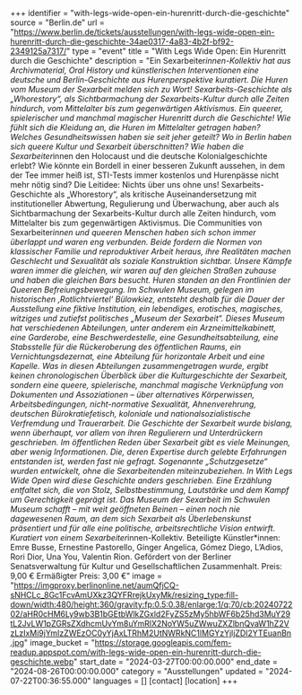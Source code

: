 +++
identifier = "with-legs-wide-open-ein-hurenritt-durch-die-geschichte"
source = "Berlin.de"
url = "https://www.berlin.de/tickets/ausstellungen/with-legs-wide-open-ein-hurenritt-durch-die-geschichte-34ae0317-4a83-4b2f-bf92-2349125a7317/"
type = "event"
title = "With Legs Wide Open: Ein Hurenritt durch die Geschichte"
description = "Ein Sexarbeiter*innen-Kollektiv hat aus Archivmaterial, Oral History und künstlerischen Interventionen eine deutsche und Berlin-Geschichte aus Hurenperspektive kuratiert.
Die Huren vom Museum der Sexarbeit melden sich zu Wort! Sexarbeits-Geschichte als „Whorestory“, als Sichtbarmachung der Sexarbeits-Kultur durch alle Zeiten hindurch, vom Mittelalter bis zum gegenwärtigen Aktivismus. Ein queerer, spielerischer und manchmal magischer Hurenritt durch die Geschichte!
Wie fühlt sich die Kleidung an, die Huren im Mittelalter getragen haben? Welches Gesundheitswissen haben sie seit jeher geteilt? Wo in Berlin haben sich queere Kultur und Sexarbeit überschnitten? Wie haben die Sexarbeiter*innen den Holocaust und die deutsche Kolonialgeschichte erlebt? Wie könnte ein Bordell in einer besseren Zukunft aussehen, in dem der Tee immer heiß ist, STI-Tests immer kostenlos und Hurenpässe nicht mehr nötig sind?
Die Leitidee: Nichts über uns ohne uns! Sexarbeits-Geschichte als „Whorestory“, als kritische Auseinandersetzung mit institutioneller Abwertung, Regulierung und Überwachung, aber auch als Sichtbarmachung der Sexarbeits-Kultur durch alle Zeiten hindurch, vom Mittelalter bis zum gegenwärtigen Aktivismus.
Die Communities von Sexarbeiter*innen und queeren Menschen haben sich schon immer überlappt und waren eng verbunden. Beide fordern die Normen von klassischer Familie und reproduktiver Arbeit heraus, ihre Realitäten machen Geschlecht und Sexualität als soziale Konstruktion sichtbar. Unsere Kämpfe waren immer die gleichen, wir waren auf den gleichen Straßen zuhause und haben die gleichen Bars besucht. Huren standen an den Frontlinien der Queeren Befreiungsbewegung. Im Schwulen Museum, gelegen im historischen ‚Rotlichtviertel‘ Bülowkiez, entsteht deshalb für die Dauer der Ausstellung eine fiktive Institution, ein lebendiges, erotisches, magisches, witziges und zutiefst politisches „Museum der Sexarbeit“. Dieses Museum hat verschiedenen Abteilungen, unter anderem ein Arzneimittelkabinett, eine Garderobe, eine Beschwerdestelle, eine Gesundheitsabteilung, eine Stabsstelle für die Rückeroberung des öffentlichen Raums, ein Vernichtungsdezernat, eine Abteilung für horizontale Arbeit und eine Kapelle. Was in diesen Abteilungen zusammengetragen wurde, ergibt keinen chronologischen Überblick über die Kulturgeschichte der Sexarbeit, sondern eine queere, spielerische, manchmal magische Verknüpfung von Dokumenten und Assoziationen – über alternatives Körperwissen, Arbeitsbedingungen, nicht-normative Sexualität, Ahnenverehrung, deutschen Bürokratiefetisch, koloniale und nationalsozialistische Verfremdung und Trauerarbeit.
Die Geschichte der Sexarbeit wurde bislang, wenn überhaupt, vor allem von ihren Regulierern und Unterdrückern geschrieben. Im öffentlichen Reden über Sexarbeit gibt es viele Meinungen, aber wenig Informationen. Die, deren Expertise durch gelebte Erfahrungen entstanden ist, werden fast nie gefragt. Sogenannte „Schutzgesetze“ wurden entwickelt, ohne die Sexarbeitenden miteinzubeziehen. In With Legs Wide Open wird diese Geschichte anders geschrieben. Eine Erzählung entfaltet sich, die von Stolz, Selbstbestimmung, Lautstärke und dem Kampf um Gerechtigkeit geprägt ist. Das Museum der Sexarbeit im Schwulen Museum schafft – mit weit geöffneten Beinen – einen noch nie dagewesenen Raum, an dem sich Sexarbeit als Überlebenskunst präsentiert und für alle eine politische, arbeitsrechtliche Vision entwirft.
Kuratiert von einem Sexarbeiter*innen-Kollektiv.
Beteiligte Künstler*innen: Emre Busse, Ernestine Pastorello, Ginger Angelica, Gómez Diego, L’Adios, Rori Dior, Una You, Valentin Rion.
Gefördert von der Berliner Senatsverwaltung für Kultur und Gesellschaftlichen Zusammenhalt.
Preis: 9,00 €
Ermäßigter Preis: 3,00 €"
image = "https://imgproxy.berlinonline.net/aumQfjCQ-sNHCLc_8Gc1FcvAmUXkz3QYFRrejkUxyMk/resizing_type:fill-down/width:480/height:360/gravity:fp:0.5:0.38/enlarge:1/q:70/cb:2024072202/aHR0cHM6Ly9wb3B1bGEtbWlkZGxld2FyZS5zMy5hbWF6b25hd3MuY29tL2JvLW1pZGRsZXdhcmUvYm8uYmRlX2NoYW5uZWwuZXZlbnQvaW1hZ2VzLzIxMi9jYmIzZWEzOC0yYjAxLTRhM2UtNWRkNC1lMGYzYjljZDI2YTEuanBn.jpg"
image_bucket = "https://storage.googleapis.com/fem-readup.appspot.com/with-legs-wide-open-ein-hurenritt-durch-die-geschichte.webp"
start_date = "2024-03-27T00:00:00.000"
end_date = "2024-08-26T00:00:00.000"
category = "Ausstellungen"
updated = "2024-07-22T00:36:55.000"
languages = []
[contact]
[location]
+++